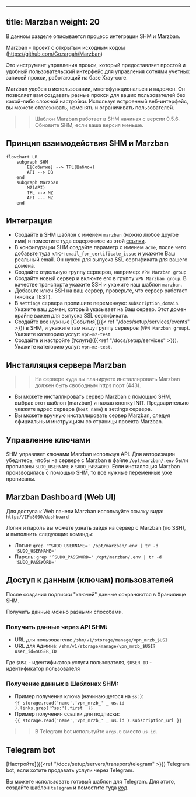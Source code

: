 
---
title: Marzban
weight: 20
---

В данном разделе описывается процесс интеграции SHM и Marzban.

Marzban - проект с открытым исходным кодом (https://github.com/Gozargah/Marzban)

Это инструмент управления прокси, который предоставляет простой и удобный пользовательский интерфейс для управления сотнями учетных записей прокси,
работающий на базе Xray-core.

Marzban удобен в использовании, многофункциональен и надежен.
Он позволяет вам создавать разные прокси для ваших пользователей без какой-либо сложной настройки.
Используя встроенный веб-интерфейс, вы можете отслеживать, изменять и ограничивать пользователей.

>> Шаблон Marzban работает в SHM начиная с версии 0.5.6. Обновите SHM, если ваша версия меньше.

## Принцип взаимодействия SHM и Marzban

```mermaid
flowchart LR
    subgraph SHM
        E[Событие] --> TPL(Шаблон)
        API --> DB
    end
    subgraph Marzban
        MZ(API)
        TPL --> MZ
        API --- MZ
    end
```


## Интеграция

- Создайте в SHM шаблон с именем `marzban` (можно любое другое имя) и поместите туда содержимое из этой
[ссылки](https://raw.githubusercontent.com/danuk/shm-templates/main/marzban/shm_actions_script.sh).
- В конфигурации SHM создайте параметр с именем `acme`, после чего добавьте туда ключ `email_for_certificate_issue` и укажите Ваш реальный email. Он нужен для выпуска SSL сертификата для вашего домена.
- Создайте отдельную группу серверов, например: `VPN Marzban group`
- Создайте новый сервер и включте его в группу `VPN Marzban group`. В качестве транспорта укажите SSH и укажите наш шаблон `marzban`.
- Добавьте ключ SSH на ваш сервер, проверьте, что сервер работает (кнопка TEST).
- В `settings` сервера пропишите переменную: `subscription_domain`. Укажите ваш домен, который указывает на Ваш сервер. Этот домен крайне важен для выпуска SSL сертификата.
- Создайте все нужные [Cобытия]({{< ref "/docs/setup/services/events" >}}) в SHM, и укажите там нашу группу серверов (`VPN Marzban group`). Укажите категорию услуг: `vpn-mz-test`
- Создайте и настройте [Услуги]({{<ref "/docs/setup/services" >}}). Укажите категорию услуг: `vpn-mz-test`.

## Инсталляция сервера Marzban

>> На сервере куда вы планируете инсталлировать Marzban должен быть свободным https порт (443).

- Вы можете инсталлировать сервер Marzban с помощью SHM, выбрав этот шаблон (marzban) и нажав кнопку INIT.
Предварительно укажите адрес сервера (`host_name`) в settings сервера.
- Вы можете вручную инсталлировать сервер Marzban, следуя официальным инструкциям со страницы проекта Marzban.

## Управление ключами

SHM управляет ключами Marzban используя API. Для авторизации убедитесь, чтобы на сервере c Marzban в файле `/opt/marzban/.env` были прописаны `SUDO_USERNAME` и `SUDO_PASSWORD`.
Если инсталляция Marzban производилась с помощью SHM, то все нужные переменные уже прописаны.

## Marzban Dashboard (Web UI)

Для доступа к Web панели Marzban используйте ссылку вида: `http://IP:8000/dashboard`

Логин и пароль вы можете узнать зайдя на сервер с Marzban (по SSH), и выполнить следующие команды:
* Логин: `grep '^SUDO_USERNAME=' /opt/marzban/.env | tr -d 'SUDO_USERNAME='`
* Пароль: `grep '^SUDO_PASSWORD=' /opt/marzban/.env | tr -d 'SUDO_PASSWORD='`

## Доступ к данным (ключам) пользователей

После создания подписки "ключей" данные сохраняются в Хранилище SHM.

Получить данные можно разными способами.

### Получить данные через API SHM:
- URL для пользователя: `/shm/v1/storage/manage/vpn_mrzb_$USI`
- URL для Админа: `/shm/v1/storage/manage/vpn_mrzb_$USI?user_id=$USER_ID`

Где `$USI` - идентификатор услуги пользователя, `$USER_ID` - идентификатор пользователя

### Получение данных в Шаблонах SHM:
- Пример получения ключа (начинающегося на `ss:`): <br> `{{ storage.read('name','vpn_mrzb_' _ us.id ).links.grep('^ss:').first  }}`
- Пример получения ссылки для подписки: <br> `{{ storage.read('name','vpn_mrzb_' _ us.id ).subscription_url }}`

>> В Telegram bot используйте `args.0` вместо `us.id`.

## Telegram bot

[Настройте]({{<ref "/docs/setup/servers/transport/telegram" >}}) Telegram bot, если хотите продавать услуги через Telegram.

Вы можете использовать готовый шаблон для Telegram. Для этого, создайте шаблон `telegram` и поместите туда [код](https://raw.githubusercontent.com/danuk/shm-templates/main/telegram_bot/vpn/telegram-vpn-by-category.tmpl).


